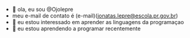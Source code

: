 - 👋 ola, eu sou @Ojolepre
- meu e-mail de contato é (e-mail)(jonatas.lepre@escola.pr.gov.br)
- 👀 eu estou interessado em aprender as linguagens da programaçao
- 🌱 eu estou aprendendo a programar recentemente

